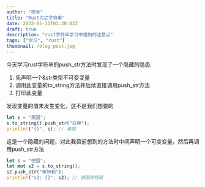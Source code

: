 ```yaml
---
author: "樛木"
title: "Rust习之字符串"
date: 2022-05-31T03:20:02Z
draft: true
description: "rust字符串学习中遇到的注意点"
tags: ["学习", "rust"]
thumbnail: /blog-post.jpg
---
```


今天学习rust字符串的push_str方法时发现了一个隐藏的隐患:

1. 先声明一个&str类型不可变变量
1. 调用此变量的to_string方法并后续直接调用push_str方法
1. 打印此变量

发现变量的值未发生变化，这不是我们想要的

```rust
let s = "美国";
s.to_string().push_str("众神");
println!("{}", s); // 美国
```

这是一个隐藏的问题，对此我目前想到的方法时中间声明一个可变变量，然后再调用push_str方法

```rust
let s = "德国";
let mut s2 = s.to_string();
s2.push_str("希特勒");
println!("s2: {}", s2); // 德国希特勒
```
